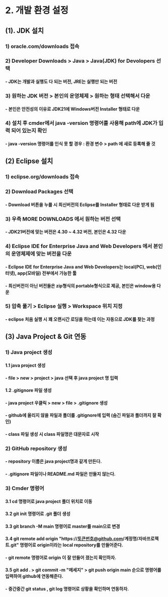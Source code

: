 # 2. 개발 환경 설정
## (1). JDK 설치
### 1) oracle.com/downloads 접속
### 2) Developer Downloads > Java > Java(JDK) for Devolopers 선택
#### - JDK는 개발과 실행도 다 되는 버전, JRE는 실행만 되는 버전
### 3) 원하는 JDK 버전 > 본인의 운영체제 > 원하는 형태 선택해서 다운 
#### - 본인은 안전성의 이유로 JDK21에 Windows버전 Installer 형태로 다운
### 4) 설치 후 cmder에서 java -version 명령어를 사용해 path에 JDK가 입력 되어 있는지 확인 
#### - java -version 명령어를 인식 못 할 경우 : 환경 변수 > path 에 새로 등록해 줄 것

## (2) Eclipse 설치
### 1) eclipse.org/downloads 접속
### 2) Download Packages 선택 
#### - Download 버튼을 누를 시 최신버전의 Eclipse를 Installer 형태로 다운 받게 됨
### 3) 우측 MORE DOWNLOADS 에서 원하는 버전 선택
#### - JDK21버전에 맞는 버전은 4.30 ~ 4.32 버전, 본인은 4.32 다운
### 4) Eclipse IDE for Enterprise Java and Web Developers 에서 본인의 운영체제에 맞는 버전을 다운
#### - Eclipse IDE for Enterprise Java and Web Developers는 local(PC), web(인터넷), app(모바일) 전부에서 가능한 툴
#### - 최신버전이 아닌 버전들은 zip형식의 portable형식으로 제공, 본인은 window용 다운
### 5) 압축 풀기 > Eclipse 실행 > Workspace 위치 지정
#### - eclipse 처음 실행 시 꽤 오랜시간 로딩을 하는데 이는 자동으로 JDK를 찾는 과정

## (3) Java Project & Git 연동
### 1) Java project 생성
#### 1.1 java project 생성
#### - file > new > project > java 선택 후 java project 명 입력
#### 1.2 .gitignore 파일 생성
#### - java project 우클릭 > new > file > .gitignore 생성
#### - github에 올리지 않을 파일과 폴더를 .gitignore에 입력 (숨긴 파일과 폴더까지 잘 확인)
#### - class 파일 생성 시 class 파일명은 대문자로 시작

### 2) GitHub repository 생성
#### - repository 이름은 java project명과 같게 만든다.
#### - .gitignore 파일이나 README.md 파일은 만들지 않는다.

### 3) Cmder 명령어
#### 3.1 cd 명령어로 java project 폴더 위치로 이동
#### 3.2 git init 명령어로 .git 폴더 생성
#### 3.3 git branch -M main 명령어로 master를 main으로 변경
#### 3.4 git remote add origin "https://토큰번호@github.com/계정명/자바프로젝트.git" 명령어로 origin이라는 local repository를 만들어준다.
#### - git remote 명령어로 origin 이 잘 만들어 졌는지 확인하자.
#### 3.5 git add . > git commit -m "메세지" > git push origin main 순으로 명령어를 입력하여 github에 연동해준다.
#### - 중간중간 git status , git log 명령어로 상황을 확인하며 연동하자.


